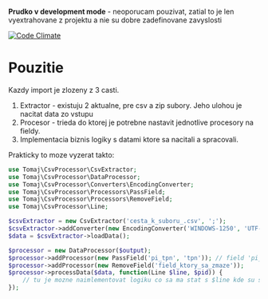 **Prudko v development mode** - neoporucam pouzivat, zatial to je len vyextrahovane z projektu a nie su dobre zadefinovane zavyslosti

[![Code Climate](https://codeclimate.com/github/tomaj/csv-processor/badges/gpa.svg)](https://codeclimate.com/github/tomaj/csv-processor)

Pouzitie
========

Kazdy import je zlozeny z 3 casti.

1. Extractor - existuju 2 aktualne, pre csv a zip subory. Jeho ulohou je nacitat data zo vstupu
2. Procesor - trieda do ktorej je potrebne nastavit jednotlive procesory na fieldy.
3. Implementacia biznis logiky s datami ktore sa nacitali a spracovali.

Prakticky to moze vyzerat takto:

```php
use Tomaj\CsvProcessor\CsvExtractor;
use Tomaj\CsvProcessor\DataProcessor;
use Tomaj\CsvProcessor\Converters\EncodingConverter;
use Tomaj\CsvProcessor\Processors\PassField;
use Tomaj\CsvProcessor\Processors\RemoveField;
use Tomaj\CsvProcessor\Line;

$csvExtractor = new CsvExtractor('cesta_k_suboru_.csv', ';');
$csvExtractor->addConverter(new EncodingConverter('WINDOWS-1250', 'UTF-8')); // mozme nastavit konverziu ak treba
$data = $csvExtractor->loadData();

$processor = new DataProcessor($output);
$processor->addProcessor(new PassField('pi_tpn', 'tpn')); // field 'pi_tpn' z csvcka sa do vystupu dostane ako field 'tpn'
$processor->addProcessor(new RemoveField('field_ktory_sa_zmaze'));
$processor->processData($data, function(Line $line, $pid)) {
	// tu je mozne naimlementovat logiku co sa ma stat s $line kde su spracovane data
});
```
